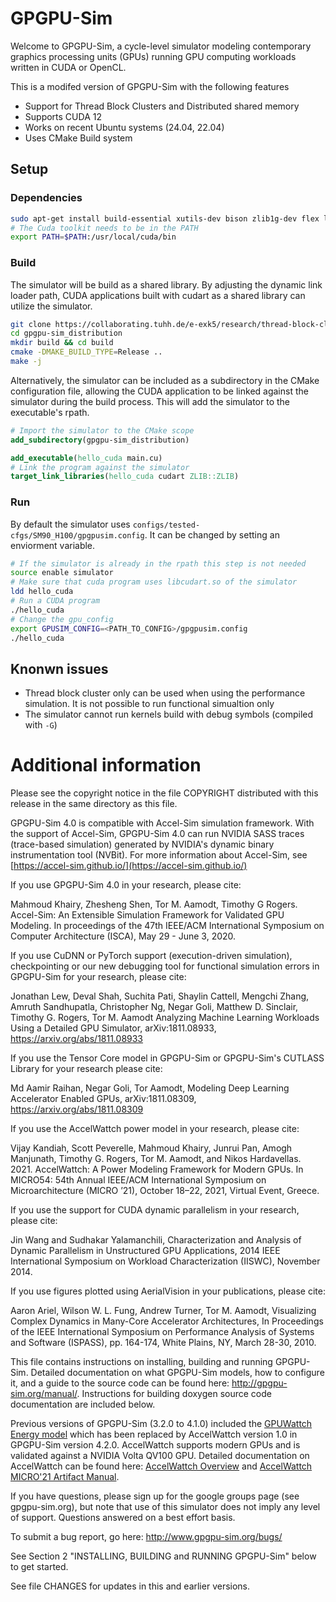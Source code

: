 # GPGPU-Sim
Welcome to GPGPU-Sim, a cycle-level simulator modeling contemporary graphics
processing units (GPUs) running GPU computing workloads written in CUDA or
OpenCL.

This is a modifed version of GPGPU-Sim with the following features

- Support for Thread Block Clusters and Distributed shared memory
- Supports CUDA 12
- Works on recent Ubuntu systems (24.04, 22.04)
- Uses CMake Build system

## Setup


### Dependencies

```bash
sudo apt-get install build-essential xutils-dev bison zlib1g-dev flex libglu1-mesa-dev clang cuda-toolkit
# The Cuda toolkit needs to be in the PATH
export PATH=$PATH:/usr/local/cuda/bin
```

### Build

The simulator will be build as a shared library. By adjusting the dynamic link loader path, CUDA applications built with cudart as a shared library can utilize the simulator.

```bash
git clone https://collaborating.tuhh.de/e-exk5/research/thread-block-cluster/gpgpu-sim_distribution.git
cd gpgpu-sim_distribution
mkdir build && cd build
cmake -DMAKE_BUILD_TYPE=Release ..
make -j
```

Alternatively, the simulator can be included as a subdirectory in the CMake configuration file, allowing the CUDA application to be linked against the simulator during the build process. This will add the simulator to the executable's rpath.

```cmake
# Import the simulator to the CMake scope
add_subdirectory(gpgpu-sim_distribution)

add_executable(hello_cuda main.cu)
# Link the program against the simulator
target_link_libraries(hello_cuda cudart ZLIB::ZLIB)
```

### Run

By default the simulator uses `configs/tested-cfgs/SM90_H100/gpgpusim.config`. It can be changed by setting an enviorment variable.

```bash
# If the simulator is already in the rpath this step is not needed
source enable simulator
# Make sure that cuda program uses libcudart.so of the simulator
ldd hello_cuda
# Run a CUDA program
./hello_cuda
# Change the gpu_config
export GPUSIM_CONFIG=<PATH_TO_CONFIG>/gpgpusim.config
./hello_cuda
```

## Knonwn issues
- Thread block cluster only can be used when using the performance simulation. It is not possible to run functional simualtion only
- The simulator cannot run kernels build with debug symbols (compiled with `-G`)


# Additional information

Please see the copyright notice in the file COPYRIGHT distributed with this
release in the same directory as this file.

GPGPU-Sim 4.0 is compatible with Accel-Sim simulation framework. With the support
of Accel-Sim, GPGPU-Sim 4.0 can run NVIDIA SASS traces (trace-based simulation)
generated by NVIDIA's dynamic binary instrumentation tool (NVBit). For more information
about Accel-Sim, see [https://accel-sim.github.io/](https://accel-sim.github.io/)

If you use GPGPU-Sim 4.0 in your research, please cite:

Mahmoud Khairy, Zhesheng Shen, Tor M. Aamodt, Timothy G Rogers.
Accel-Sim: An Extensible Simulation Framework for Validated GPU Modeling.
In proceedings of the 47th IEEE/ACM International Symposium on Computer Architecture (ISCA),
May 29 - June 3, 2020.

If you use CuDNN or PyTorch support (execution-driven simulation), checkpointing or our new debugging tool for functional
simulation errors in GPGPU-Sim for your research, please cite:

Jonathan Lew, Deval Shah, Suchita Pati, Shaylin Cattell, Mengchi Zhang, Amruth Sandhupatla,
Christopher Ng, Negar Goli, Matthew D. Sinclair, Timothy G. Rogers, Tor M. Aamodt
Analyzing Machine Learning Workloads Using a Detailed GPU Simulator, arXiv:1811.08933,
https://arxiv.org/abs/1811.08933

If you use the Tensor Core model in GPGPU-Sim or GPGPU-Sim's CUTLASS Library
for your research please cite:

Md Aamir Raihan, Negar Goli, Tor Aamodt,
Modeling Deep Learning Accelerator Enabled GPUs, arXiv:1811.08309,
https://arxiv.org/abs/1811.08309

If you use the AccelWattch power model in your research, please cite:

Vijay Kandiah, Scott Peverelle, Mahmoud Khairy, Junrui Pan, Amogh Manjunath, Timothy G. Rogers, Tor M. Aamodt, and Nikos Hardavellas. 2021.
AccelWattch: A Power Modeling Framework for Modern GPUs. In MICRO54: 54th Annual IEEE/ACM International Symposium on Microarchitecture
(MICRO ’21), October 18–22, 2021, Virtual Event, Greece.

If you use the support for CUDA dynamic parallelism in your research, please cite:

Jin Wang and Sudhakar Yalamanchili, Characterization and Analysis of Dynamic
Parallelism in Unstructured GPU Applications, 2014 IEEE International Symposium
on Workload Characterization (IISWC), November 2014.

If you use figures plotted using AerialVision in your publications, please cite:

Aaron Ariel, Wilson W. L. Fung, Andrew Turner, Tor M. Aamodt, Visualizing
Complex Dynamics in Many-Core Accelerator Architectures, In Proceedings of the
IEEE International Symposium on Performance Analysis of Systems and Software
(ISPASS), pp. 164-174, White Plains, NY, March 28-30, 2010.

This file contains instructions on installing, building and running GPGPU-Sim.
Detailed documentation on what GPGPU-Sim models, how to configure it, and a
guide to the source code can be found here: <http://gpgpu-sim.org/manual/>.
Instructions for building doxygen source code documentation are included below.

Previous versions of GPGPU-Sim (3.2.0 to 4.1.0) included the [GPUWattch Energy model](http://gpgpu-sim.org/gpuwattch/) which has been replaced by AccelWattch version 1.0 in GPGPU-Sim version 4.2.0. AccelWattch supports modern GPUs and is validated against a NVIDIA Volta QV100 GPU. Detailed documentation on AccelWattch can be found here: [AccelWattch Overview](https://github.com/VijayKandiah/accel-sim-framework#accelwattch-overview) and [AccelWattch MICRO'21 Artifact Manual](https://github.com/VijayKandiah/accel-sim-framework/blob/release/AccelWattch.md).

If you have questions, please sign up for the google groups page (see
gpgpu-sim.org), but note that use of this simulator does not imply any level of
support. Questions answered on a best effort basis.

To submit a bug report, go here: http://www.gpgpu-sim.org/bugs/

See Section 2 "INSTALLING, BUILDING and RUNNING GPGPU-Sim" below to get started.

See file CHANGES for updates in this and earlier versions.


